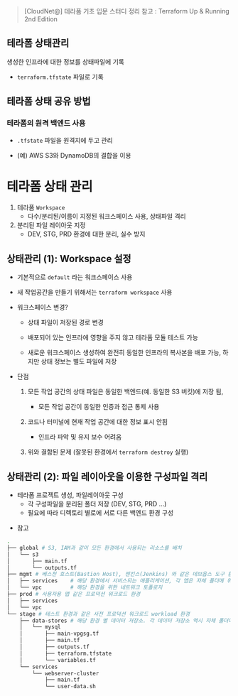 > [CloudNet@] 테라폼 기초 입문 스터디 정리
> 참고 : Terraform Up & Running 2nd Edition

## 테라폼 상태관리

생성한 인프라에 대한 정보를 상태파일에 기록

- `terraform.tfstate` 파일로 기록



## 테라폼 상태 공유 방법

### 테라폼의 원격 백엔드 사용

* `.tfstate` 파일을 원격지에 두고 관리

- (예) AWS S3와 DynamoDB의 결합을 이용

# 테라폼 상태 관리

1. 테라폼 `Workspace` 
   - 다수/분리된/이름이 지정된 워크스페이스 사용, 상태파일 격리
2. 분리된 파일 레이아웃 지정
   - DEV, STG, PRD 환경에 대한 분리, 실수 방지



## 상태관리 (1): Workspace 설정

* 기본적으로 `default` 라는 워크스페이스 사용

* 새 작업공간을 만들기 위해서는 `terraform workspace` 사용

* 워크스페이스 변경?

  - 상태 파일이 저장된 경로 변경

  - 배포되어 있는 인프라에 영향을 주지 않고 테라폼 모듈 테스트 가능

  - 새로운 워크스페이스 생성하여 완전히 동일한 인프라의 복사본을 배포 가능, 하지만 상태 정보는 별도 파일에 저장

* 단점

  1. 모든 작업 공간의 상태 파일은 동일한 백엔드(예. 동일한 S3 버킷)에 저장 됨, 
     * 모든 작업 공간이 동일한 인증과 접근 통제 사용

  2. 코드나 터미널에 현재 작업 공간에 대한 정보 표시 안됨
     * 인프라 파악 및 유지 보수 어려움

  3. 위와 결함된 문제 (잘못된 환경에서 `terraform destroy` 실행)



## 상태관리 (2): 파일 레이아웃을 이용한 구성파일 격리

- 테라폼 프로젝트 생성, 파일레이아웃 구성
  - 각 구성파일을 분리된 폴더 저장 (DEV, STG, PRD ...)
  - 필요에 따라 디렉토리 별로에 서로 다른 백엔드 환경 구성

* 참고

```bash
.
├── global # S3, IAM과 같이 모든 환경에서 사용되는 리소스를 배치
│   └── s3
│       ├── main.tf
│       └── outputs.tf
├── mgmt # 베스천 호스트(Bastion Host), 젠킨스(Jenkins) 와 같은 데브옵스 도구 환경
│   ├── services    # 해당 환경에서 서비스되는 애플리케이션, 각 앱은 자체 폴더에 위치하여 다른 앱과 분리
│   └── vpc         # 해당 환경을 위한 네트워크 토폴로지
├── prod # 사용자용 맵 같은 프로덕션 워크로드 환경
│   ├── services
│   └── vpc
└── stage # 테스트 환경과 같은 사전 프로덕션 워크로드 workload 환경
    ├── data-stores # 해당 환경 별 데이터 저장소. 각 데이터 저장소 역시 자체 폴더에 위치하여 다른 데이터 저장소와 분리
    │   └── mysql
    │       ├── main-vpgsg.tf
    │       ├── main.tf
    │       ├── outputs.tf
    │       ├── terraform.tfstate
    │       └── variables.tf
    └── services
        └── webserver-cluster
            ├── main.tf
            └── user-data.sh
```

